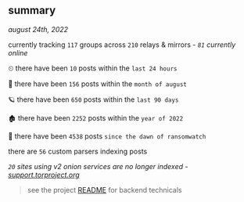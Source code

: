 
## summary
_august 24th, 2022_

currently tracking `117` groups across `210` relays & mirrors - _`81` currently online_

⏲ there have been `10` posts within the `last 24 hours`

🦈 there have been `156` posts within the `month of august`

🪐 there have been `650` posts within the `last 90 days`

🏚 there have been `2252` posts within the `year of 2022`

🦕 there have been `4538` posts `since the dawn of ransomwatch`

there are `56` custom parsers indexing posts

_`20` sites using v2 onion services are no longer indexed - [support.torproject.org](https://support.torproject.org/onionservices/v2-deprecation/)_

> see the project [README](https://github.com/joshhighet/ransomwatch#ransomwatch--) for backend technicals
